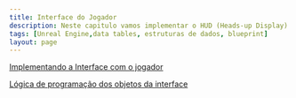 ```yaml
---
title: Interface do Jogador
description: Neste capitulo vamos implementar o HUD (Heads-up Display) do jogo.
tags: [Unreal Engine,data tables, estruturas de dados, blueprint]
layout: page
---
```


[Implementando a Interface com o jogador](unreal_engine_hud_interface.html)

[Lógica de programação dos objetos da interface](unreal_engine_hud_logica.html)